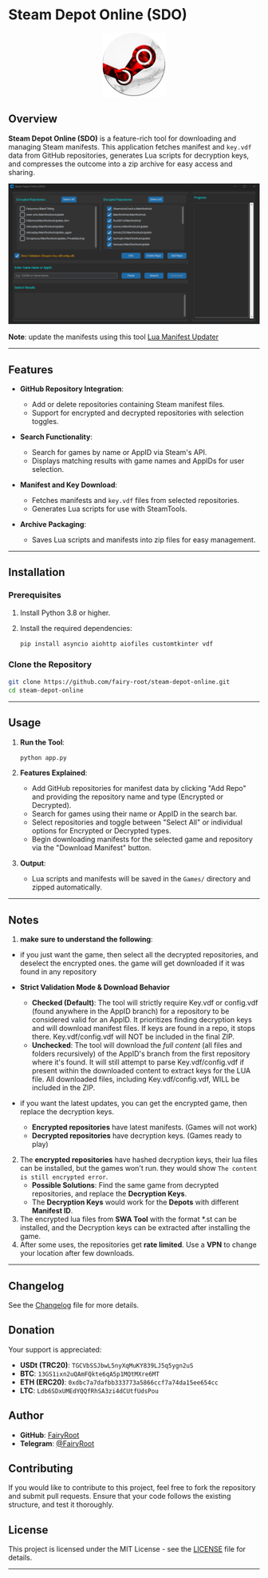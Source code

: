 # Steam Depot Online (SDO)

<div align="center">
  <img src="imgs/app.png" alt="SDO Logo" width="128" height="128">
</div>

## Overview

**Steam Depot Online (SDO)** is a feature-rich tool for downloading and managing Steam manifests. This application fetches manifest and `key.vdf` data from GitHub repositories, generates Lua scripts for decryption keys, and compresses the outcome into a zip archive for easy access and sharing.

<div align="center">
  <img src="imgs/ui.png" alt="SDO UI">
</div>


**Note**: update the manifests using this tool
[Lua Manifest Updater](https://github.com/fairy-root/lua-manifest-updater)

---

## Features

- **GitHub Repository Integration**:

  - Add or delete repositories containing Steam manifest files.
  - Support for encrypted and decrypted repositories with selection toggles.

- **Search Functionality**:

  - Search for games by name or AppID via Steam's API.
  - Displays matching results with game names and AppIDs for user selection.

- **Manifest and Key Download**:

  - Fetches manifests and `key.vdf` files from selected repositories.
  - Generates Lua scripts for use with SteamTools.

- **Archive Packaging**:
  - Saves Lua scripts and manifests into zip files for easy management.

---

## Installation

### Prerequisites

1. Install Python 3.8 or higher.
2. Install the required dependencies:

   ```bash
   pip install asyncio aiohttp aiofiles customtkinter vdf
   ```

### Clone the Repository

```bash
git clone https://github.com/fairy-root/steam-depot-online.git
cd steam-depot-online
```

---

## Usage

1. **Run the Tool**:

   ```bash
   python app.py
   ```

2. **Features Explained**:

   - Add GitHub repositories for manifest data by clicking "Add Repo" and providing the repository name and type (Encrypted or Decrypted).
   - Search for games using their name or AppID in the search bar.
   - Select repositories and toggle between "Select All" or individual options for Encrypted or Decrypted types.
   - Begin downloading manifests for the selected game and repository via the "Download Manifest" button.

3. **Output**:
   - Lua scripts and manifests will be saved in the `Games/` directory and zipped automatically.

---

## Notes

1. **make sure to understand the following**:

- if you just want the game, then select all the decrypted repositories, and deselect the encrypted ones. the game will get downloaded if it was found in any repository

- **Strict Validation Mode & Download Behavior**
  - **Checked (Default)**: The tool will strictly require Key.vdf or config.vdf (found anywhere in the AppID branch) for a repository to be considered valid for an AppID. It prioritizes finding decryption keys and will download manifest files. If keys are found in a repo, it stops there. Key.vdf/config.vdf will NOT be included in the final ZIP.
  - **Unchecked**: The tool will download the *full content* (all files and folders recursively) of the AppID's branch from the first repository where it's found. It will still attempt to parse Key.vdf/config.vdf if present within the downloaded content to extract keys for the LUA file. All downloaded files, including Key.vdf/config.vdf, WILL be included in the ZIP.

- if you want the latest updates, you can get the encrypted game, then replace the decryption keys.
  - **Encrypted repositories** have latest manifests. (Games will not work)
  - **Decrypted repositories** have decryption keys. (Games ready to play)

2. The **encrypted repositories** have hashed decryption keys, their lua files can be installed, but the games won't run. they would show `The content is still encrypted error`.
   - **Possible Solutions**: Find the same game from decrypted repositories, and replace the **Decryption Keys**.
   - The **Decryption Keys** would work for the **Depots** with different **Manifest ID**.
3. The encrypted lua files from **SWA Tool** with the format \*.st can be installed, and the Decryption keys can be extracted after installing the game.
4. After some uses, the repositories get **rate limited**. Use a **VPN** to change your location after few downloads.

---

## Changelog

See the [Changelog](changelog.md) file for more details.

## Donation

Your support is appreciated:

- **USDt (TRC20)**: `TGCVbSSJbwL5nyXqMuKY839LJ5q5ygn2uS`
- **BTC**: `13GS1ixn2uQAmFQkte6qA5p1MQtMXre6MT`
- **ETH (ERC20)**: `0xdbc7a7dafbb333773a5866ccf7a74da15ee654cc`
- **LTC**: `Ldb6SDxUMEdYQQfRhSA3zi4dCUtfUdsPou`

## Author

- **GitHub**: [FairyRoot](https://github.com/fairy-root)
- **Telegram**: [@FairyRoot](https://t.me/FairyRoot)

## Contributing

If you would like to contribute to this project, feel free to fork the repository and submit pull requests. Ensure that your code follows the existing structure, and test it thoroughly.

## License

This project is licensed under the MIT License - see the [LICENSE](LICENSE) file for details.

---
